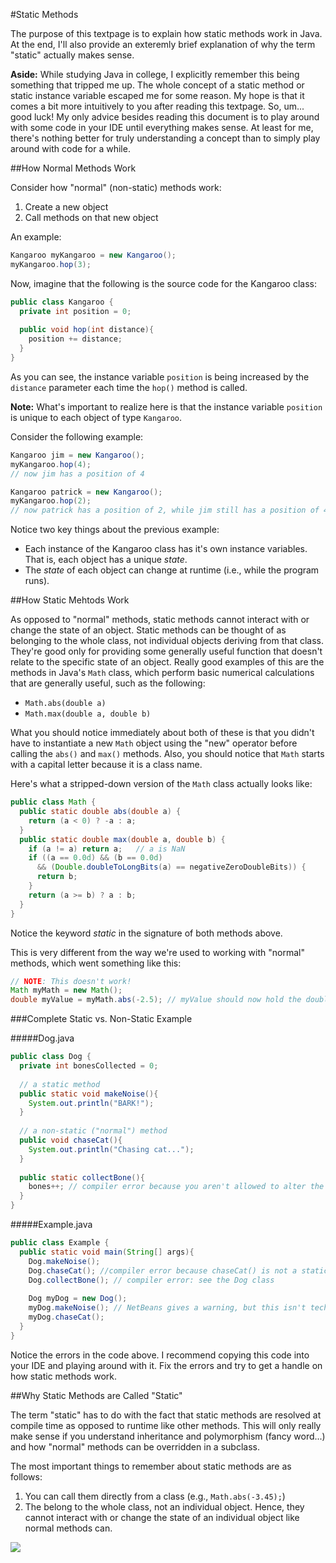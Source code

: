 #Static Methods

The purpose of this textpage is to explain how static methods work in Java. At the end, I'll also provide an exteremly brief explanation of why the term "static" actually makes sense.

**Aside:** While studying Java in college, I explicitly remember this being something that tripped me up. The whole concept of a static method or static instance variable escaped me for some reason. My hope is that it comes a bit more intuitively to you after reading this textpage. So, um... good luck! My only advice besides reading this document is to play around with some code in your IDE until everything makes sense. At least for me, there's nothing better for truly understanding a concept than to simply play around with code for a while.

##How Normal Methods Work

Consider how "normal" (non-static) methods work: 

1. Create a new object
2. Call methods on that new object

An example:

```java
Kangaroo myKangaroo = new Kangaroo();
myKangaroo.hop(3);
```

Now, imagine that the following is the source code for the Kangaroo class:

```java
public class Kangaroo {
  private int position = 0;
  
  public void hop(int distance){
    position += distance;
  }
}
```

As you can see, the instance variable `position` is being increased by the `distance` parameter each time the `hop()` method is called.

**Note:** What's important to realize here is that the instance variable `position` is unique to each object of type `Kangaroo`.

Consider the following example:

```java
Kangaroo jim = new Kangaroo();
myKangaroo.hop(4);
// now jim has a position of 4

Kangaroo patrick = new Kangaroo();
myKangaroo.hop(2);
// now patrick has a position of 2, while jim still has a position of 4
```

Notice two key things about the previous example:

* Each instance of the Kangaroo class has it's own instance variables. That is, each object has a unique *state*.
* The *state* of each object can change at runtime (i.e., while the program runs).


##How Static Mehtods Work

As opposed to "normal" methods, static methods cannot interact with or change the state of an object. Static methods can be thought of as belonging to the whole class, not individual objects deriving from that class. They're good only for providing some generally useful function that doesn't relate to the specific state of an object. Really good examples of this are the methods in Java's `Math` class, which perform basic numerical calculations that are generally useful, such as the following:

* `Math.abs(double a)`
* `Math.max(double a, double b)`

What you should notice immediately about both of these is that you didn't have to instantiate a new `Math` object using the "new" operator before calling the `abs()` and `max()` methods. Also, you should notice that `Math` starts with a capital letter because it is a class name.

Here's what a stripped-down version of the `Math` class actually looks like:

```java
public class Math {
  public static double abs(double a) {
    return (a < 0) ? -a : a;
  }
  public static double max(double a, double b) {
    if (a != a) return a;   // a is NaN
    if ((a == 0.0d) && (b == 0.0d)
      && (Double.doubleToLongBits(a) == negativeZeroDoubleBits)) {
      return b;
    }
    return (a >= b) ? a : b;
  }
}
```

Notice the keyword *static* in the signature of both methods above.

This is very different from the way we're used to working with "normal" methods, which went something like this:

```java
// NOTE: This doesn't work!
Math myMath = new Math();
double myValue = myMath.abs(-2.5); // myValue should now hold the double 2.5
```

###Complete Static vs. Non-Static Example

#####Dog.java
```java
public class Dog {
  private int bonesCollected = 0;
  
  // a static method
  public static void makeNoise(){
    System.out.println("BARK!");
  }
  
  // a non-static ("normal") method
  public void chaseCat(){
    System.out.println("Chasing cat...");
  }
  
  public static collectBone(){
    bones++; // compiler error because you aren't allowed to alter the state of an object in a static method
  }
}
```
#####Example.java
```java
public class Example {
  public static void main(String[] args){
    Dog.makeNoise();
    Dog.chaseCat(); //compiler error because chaseCat() is not a static method
    Dog.collectBone(); // compiler error: see the Dog class
    
    Dog myDog = new Dog();
    myDog.makeNoise(); // NetBeans gives a warning, but this isn't technically an error
    myDog.chaseCat();
  }
}
```

Notice the errors in the code above. I recommend copying this code into your IDE and playing around with it. Fix the errors and try to get a handle on how static methods work.

##Why Static Methods are Called "Static"

The term "static" has to do with the fact that static methods are resolved at compile time as opposed to runtime like other methods. This will only really make sense if you understand inheritance and polymorphism (fancy word...) and how "normal" methods can be overridden in a subclass.

The most important things to remember about static methods are as follows:

1. You can call them directly from a class (e.g., `Math.abs(-3.45);`)
2. The belong to the whole class, not an individual object. Hence, they cannot interact with or change the state of an individual object like normal methods can.

![](http://christensenacademy.org/img/signature.png)

